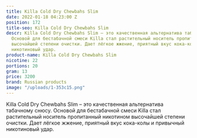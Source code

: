 ```yaml
---
title: Killa Cold Dry Chewbahs Slim
date: 2022-01-18 04:23:00 Z
position: 172
title-seo: Killa Cold Dry Chewbahs Slim
descr: Killa Cold Dry Chewbahs Slim – это качественная альтернатива табачному снюсу.
  Основой для бестабачной смеси Killa стал растительный носитель пропитанный никотином
  высочайшей степени очистки. Дает лёгкое жжение, приятный вкус кока-колы и привычный
  никотиновый удар.
product-name: Killa Cold Dry Chewbahs Slim
nicotine: 22
portions: 20
gram: 13
price: 3200
brand: Russian products
image: "/uploads/1-353c15.png"
---
```


Killa Cold Dry Chewbahs Slim – это качественная альтернатива табачному снюсу. Основой для бестабачной смеси Killa стал растительный носитель пропитанный никотином высочайшей степени очистки. Дает лёгкое жжение, приятный вкус кока-колы и привычный никотиновый удар.